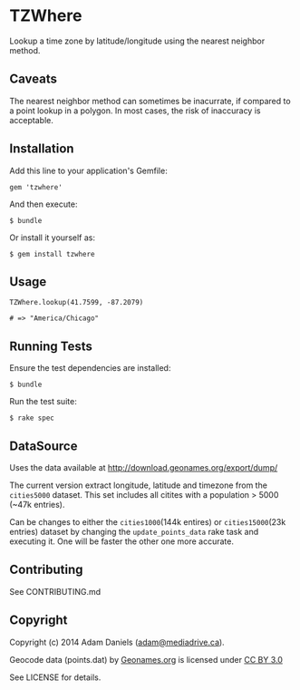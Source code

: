 # TZWhere

Lookup a time zone by latitude/longitude using the nearest neighbor method.

## Caveats

The nearest neighbor method can sometimes be inacurrate, if compared to a point
lookup in a polygon. In most cases, the risk of inaccuracy is acceptable.

## Installation

Add this line to your application's Gemfile:

    gem 'tzwhere'

And then execute:

    $ bundle

Or install it yourself as:

    $ gem install tzwhere

## Usage

    TZWhere.lookup(41.7599, -87.2079)

    # => "America/Chicago"

## Running Tests

Ensure the test dependencies are installed:

    $ bundle

Run the test suite:

    $ rake spec

## DataSource

Uses the data available at http://download.geonames.org/export/dump/

The current version extract longitude, latitude and timezone from the
`cities5000` dataset. This set includes all citites with a population > 5000
(~47k entries).

Can be changes to either the `cities1000`(144k entires) or
`cities15000`(23k entries) dataset by changing the `update_points_data` rake
task and executing it. One will be faster the other one more accurate.

## Contributing

See CONTRIBUTING.md

## Copyright

Copyright (c) 2014 Adam Daniels (<adam@mediadrive.ca>).

Geocode data (points.dat) by [Geonames.org](http://www.geonames.org) is licensed under [CC BY 3.0](http://creativecommons.org/licenses/by/3.0/)

See LICENSE for details.
